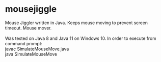 # mousejiggle
Mouse Jiggler written in Java.  Keeps mouse moving to prevent screen timeout.  Mouse mover.<br/>
<br/>
Was tested on Java 8 and Java 11 on Windows 10.  In order to execute from command prompt:<br/>
javac SimulateMouseMove.java<br/>
java SimulateMouseMove<br/>


